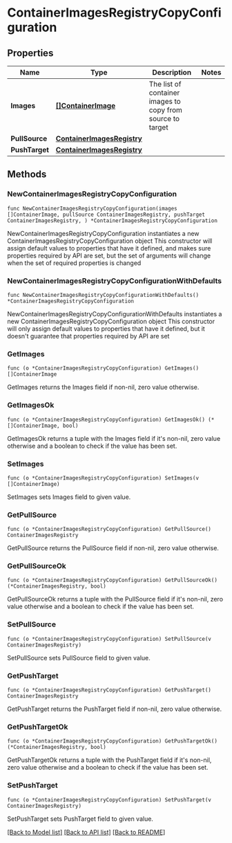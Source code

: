 # ContainerImagesRegistryCopyConfiguration

## Properties

Name | Type | Description | Notes
------------ | ------------- | ------------- | -------------
**Images** | [**[]ContainerImage**](ContainerImage.md) | The list of container images to copy from source to target | 
**PullSource** | [**ContainerImagesRegistry**](ContainerImagesRegistry.md) |  | 
**PushTarget** | [**ContainerImagesRegistry**](ContainerImagesRegistry.md) |  | 

## Methods

### NewContainerImagesRegistryCopyConfiguration

`func NewContainerImagesRegistryCopyConfiguration(images []ContainerImage, pullSource ContainerImagesRegistry, pushTarget ContainerImagesRegistry, ) *ContainerImagesRegistryCopyConfiguration`

NewContainerImagesRegistryCopyConfiguration instantiates a new ContainerImagesRegistryCopyConfiguration object
This constructor will assign default values to properties that have it defined,
and makes sure properties required by API are set, but the set of arguments
will change when the set of required properties is changed

### NewContainerImagesRegistryCopyConfigurationWithDefaults

`func NewContainerImagesRegistryCopyConfigurationWithDefaults() *ContainerImagesRegistryCopyConfiguration`

NewContainerImagesRegistryCopyConfigurationWithDefaults instantiates a new ContainerImagesRegistryCopyConfiguration object
This constructor will only assign default values to properties that have it defined,
but it doesn't guarantee that properties required by API are set

### GetImages

`func (o *ContainerImagesRegistryCopyConfiguration) GetImages() []ContainerImage`

GetImages returns the Images field if non-nil, zero value otherwise.

### GetImagesOk

`func (o *ContainerImagesRegistryCopyConfiguration) GetImagesOk() (*[]ContainerImage, bool)`

GetImagesOk returns a tuple with the Images field if it's non-nil, zero value otherwise
and a boolean to check if the value has been set.

### SetImages

`func (o *ContainerImagesRegistryCopyConfiguration) SetImages(v []ContainerImage)`

SetImages sets Images field to given value.


### GetPullSource

`func (o *ContainerImagesRegistryCopyConfiguration) GetPullSource() ContainerImagesRegistry`

GetPullSource returns the PullSource field if non-nil, zero value otherwise.

### GetPullSourceOk

`func (o *ContainerImagesRegistryCopyConfiguration) GetPullSourceOk() (*ContainerImagesRegistry, bool)`

GetPullSourceOk returns a tuple with the PullSource field if it's non-nil, zero value otherwise
and a boolean to check if the value has been set.

### SetPullSource

`func (o *ContainerImagesRegistryCopyConfiguration) SetPullSource(v ContainerImagesRegistry)`

SetPullSource sets PullSource field to given value.


### GetPushTarget

`func (o *ContainerImagesRegistryCopyConfiguration) GetPushTarget() ContainerImagesRegistry`

GetPushTarget returns the PushTarget field if non-nil, zero value otherwise.

### GetPushTargetOk

`func (o *ContainerImagesRegistryCopyConfiguration) GetPushTargetOk() (*ContainerImagesRegistry, bool)`

GetPushTargetOk returns a tuple with the PushTarget field if it's non-nil, zero value otherwise
and a boolean to check if the value has been set.

### SetPushTarget

`func (o *ContainerImagesRegistryCopyConfiguration) SetPushTarget(v ContainerImagesRegistry)`

SetPushTarget sets PushTarget field to given value.



[[Back to Model list]](../README.md#documentation-for-models) [[Back to API list]](../README.md#documentation-for-api-endpoints) [[Back to README]](../README.md)


